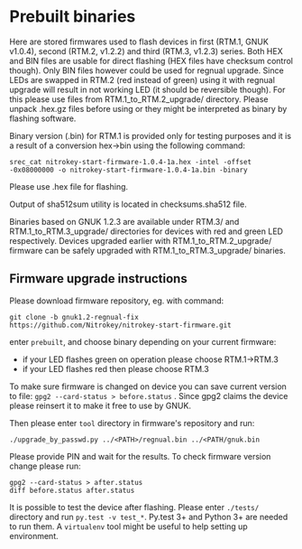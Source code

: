 
Prebuilt binaries
========

Here are stored firmwares used to flash devices in first (RTM.1, GNUK v1.0.4), 
second (RTM.2, v1.2.2) and third (RTM.3, v1.2.3) series.  Both HEX and BIN files are usable for
direct flashing (HEX files have checksum control though). Only BIN files however could
be used for regnual upgrade.  Since LEDs are swapped in RTM.2 (red instead of green) using it with
regnual upgrade will result in not working LED (it should be reversible though). For this please use files from
RTM.1_to_RTM.2_upgrade/ directory.  Please unpack .hex.gz files before using or
they might be interpreted as binary by flashing software.


Binary version (.bin) for RTM.1 is provided only for testing purposes and it is a
result of a conversion hex->bin using the following command:
```
srec_cat nitrokey-start-firmware-1.0.4-1a.hex -intel -offset -0x08000000 -o nitrokey-start-firmware-1.0.4-1a.bin -binary
```
Please use .hex file for flashing.


Output of sha512sum utility is located in checksums.sha512 file.


Binaries based on GNUK 1.2.3 are available under RTM.3/ and RTM.1_to_RTM.3_upgrade/ directories for devices with red and green LED respectively. Devices upgraded earlier with RTM.1_to_RTM.2_upgrade/ firmware can be safely upgraded with RTM.1_to_RTM.3_upgrade/ binaries. 


Firmware upgrade instructions
-------

Please download firmware repository, eg. with command:
```
git clone -b gnuk1.2-regnual-fix
https://github.com/Nitrokey/nitrokey-start-firmware.git
```
enter `prebuilt`, and choose binary depending on your current firmware:
- if your LED flashes green on operation please choose RTM.1->RTM.3
- if your LED flashes red then please choose RTM.3

To make sure firmware is changed on device you can save current version
to file: `gpg2 --card-status > before.status` . Since gpg2 claims the
device please reinsert it to make it free to use by GNUK.

Then please enter `tool` directory in firmware's repository and run:
```
./upgrade_by_passwd.py ../<PATH>/regnual.bin ../<PATH/gnuk.bin
```

Please provide PIN and wait for the results. To check firmware version change please run:
```
gpg2 --card-status > after.status
diff before.status after.status
```

It is possible to test the device after flashing. Please enter `./tests/` directory
and run `py.test -v test_*`. Py.test 3+ and Python 3+ are needed to run
them. A `virtualenv` tool might be useful to help setting up environment.
